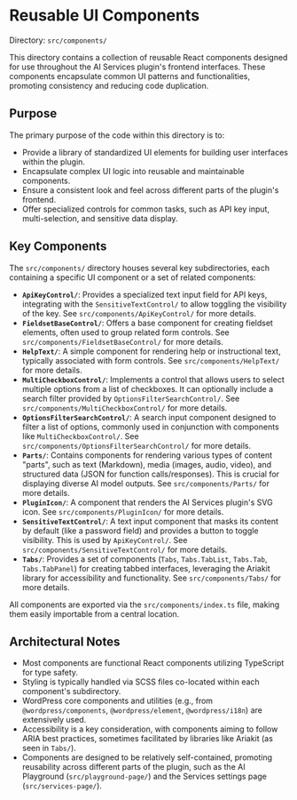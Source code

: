 # Reusable UI Components

Directory: `src/components/`

This directory contains a collection of reusable React components designed for use throughout the AI Services plugin's frontend interfaces. These components encapsulate common UI patterns and functionalities, promoting consistency and reducing code duplication.

## Purpose

The primary purpose of the code within this directory is to:

- Provide a library of standardized UI elements for building user interfaces within the plugin.
- Encapsulate complex UI logic into reusable and maintainable components.
- Ensure a consistent look and feel across different parts of the plugin's frontend.
- Offer specialized controls for common tasks, such as API key input, multi-selection, and sensitive data display.

## Key Components

The `src/components/` directory houses several key subdirectories, each containing a specific UI component or a set of related components:

-   **`ApiKeyControl/`**: Provides a specialized text input field for API keys, integrating with the `SensitiveTextControl/` to allow toggling the visibility of the key. See `src/components/ApiKeyControl/` for more details.
-   **`FieldsetBaseControl/`**: Offers a base component for creating fieldset elements, often used to group related form controls. See `src/components/FieldsetBaseControl/` for more details.
-   **`HelpText/`**: A simple component for rendering help or instructional text, typically associated with form controls. See `src/components/HelpText/` for more details.
-   **`MultiCheckboxControl/`**: Implements a control that allows users to select multiple options from a list of checkboxes. It can optionally include a search filter provided by `OptionsFilterSearchControl/`. See `src/components/MultiCheckboxControl/` for more details.
-   **`OptionsFilterSearchControl/`**: A search input component designed to filter a list of options, commonly used in conjunction with components like `MultiCheckboxControl/`. See `src/components/OptionsFilterSearchControl/` for more details.
-   **`Parts/`**: Contains components for rendering various types of content "parts", such as text (Markdown), media (images, audio, video), and structured data (JSON for function calls/responses). This is crucial for displaying diverse AI model outputs. See `src/components/Parts/` for more details.
-   **`PluginIcon/`**: A component that renders the AI Services plugin's SVG icon. See `src/components/PluginIcon/` for more details.
-   **`SensitiveTextControl/`**: A text input component that masks its content by default (like a password field) and provides a button to toggle visibility. This is used by `ApiKeyControl/`. See `src/components/SensitiveTextControl/` for more details.
-   **`Tabs/`**: Provides a set of components (`Tabs`, `Tabs.TabList`, `Tabs.Tab`, `Tabs.TabPanel`) for creating tabbed interfaces, leveraging the Ariakit library for accessibility and functionality. See `src/components/Tabs/` for more details.

All components are exported via the `src/components/index.ts` file, making them easily importable from a central location.

## Architectural Notes

-   Most components are functional React components utilizing TypeScript for type safety.
-   Styling is typically handled via SCSS files co-located within each component's subdirectory.
-   WordPress core components and utilities (e.g., from `@wordpress/components`, `@wordpress/element`, `@wordpress/i18n`) are extensively used.
-   Accessibility is a key consideration, with components aiming to follow ARIA best practices, sometimes facilitated by libraries like Ariakit (as seen in `Tabs/`).
-   Components are designed to be relatively self-contained, promoting reusability across different parts of the plugin, such as the AI Playground (`src/playground-page/`) and the Services settings page (`src/services-page/`).
